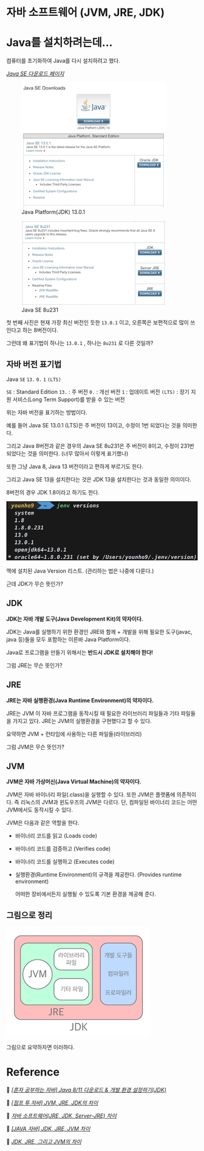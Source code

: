 # 자바 소프트웨어 (JVM, JRE, JDK)

# Java를 설치하려는데...

컴퓨터를 초기화하여 Java를 다시 설치하려고 했다.

[_Java SE 다운로드 페이지_](https://www.oracle.com/technetwork/java/javase/downloads/index.html)

<figure>
  <img src="/Java/images/13-0-1.png" alt="Java-13.0.1 version">
  <figcaption>Java Platform(JDK) 13.0.1</figcaption>
</figure>

<figure>
  <img src="/Java/images/8u231.png" alt="Java 8u231 version">
  <figcaption>Java SE 8u231</figcaption>
</figure>

첫 번째 사진은 현재 가장 최신 버전인 듯한 `13.0.1` 이고, 오른쪽은 보편적으로 많이 쓰인다고 하는 8버전이다.

그런데 왜 표기법이 하나는 `13.0.1` , 하나는 `8u231` 로 다른 것일까?

## 자바 버전 표기법

Java `SE` `13.` `0.` `1` `(LTS)`

`SE` : Standard Edition
`13.` : 주 버전
`0.` : 개선 버전
`1` : 업데이트 버전
`(LTS)` : 장기 지원 서비스(Long Term Support)를 받을 수 있는 버전

위는 자바 버전을 표기하는 방법이다.

예를 들어 Java SE 13.0.1 (LTS)은 주 버전이 13이고, 수정이 1번 되었다는 것을 의미한다.

그리고 Java 8버전과 같은 경우의 Java SE 8u231은 주 버전이 8이고, 수정이 231번 되었다는 것을 의미한다. (너무 많아서 이렇게 표기했나)

또한 그냥 Java 8, Java 13 버전이라고 편하게 부르기도 한다.

그리고 Java SE 13을 설치한다는 것은 JDK 13을 설치한다는 것과 동일한 의미이다.

8버전의 경우 JDK 1.8이라고 하기도 한다.

![terminal output : jenv versions](images/terminal-output.png)

맥에 설치된 Java Version 리스트. (관리하는 법은 나중에 다룬다.)

근데 JDK가 무슨 뜻인가?

## JDK

**JDK는 자바 개발 도구(Java Development Kit)의 약자이다.**

JDK는 Java를 실행하기 위한 환경인 JRE와 함께 + 개발을 위해 필요한 도구(javac, java 등)들을 모두 포함하는 이른바 Java Platform이다.

Java로 프로그램을 만들기 위해서는 **반드시 JDK로 설치해야 한다!**

그럼 JRE는 무슨 뜻인가?

## JRE

**JRE는 자바 실행환경(Java Runtime Environment)의 약자이다.**

JRE는 JVM 이 자바 프로그램을 동작시킬 때 필요한 라이브러리 파일들과 기타 파일들을 가지고 있다. JRE는 JVM의 실행환경을 구현했다고 할 수 있다.

요약하면 JVM + 런타임에 사용하는 다른 파일들(라이브러리)

그럼 JVM은 무슨 뜻인가?

## JVM

**JVM은 자바 가상머신(Java Virtual Machine)의 약자이다.**

JVM은 자바 바이너리 파일(.class)을 실행할 수 있다. 또한 JVM은 플랫폼에 의존적이다. 즉 리눅스의 JVM과 윈도우즈의 JVM은 다르다. 단, 컴파일된 바이너리 코드는 어떤 JVM에서도 동작시킬 수 있다.

JVM은 다음과 같은 역할을 한다.

- 바이너리 코드를 읽고 (Loads code)
- 바이너리 코드를 검증하고 (Verifies code)
- 바이너리 코드를 실행하고 (Executes code)
- 실행환경(Runtime Environment)의 규격을 제공한다. (Provides runtime environment)

  어떠한 장비에서든지 실행될 수 있도록 기본 환경을 제공해 준다.

## 그림으로 정리

![JDK, JRE, JVM summary](images/jdk-jre-jvm.png)

그림으로 요약하자면 이러하다.

# Reference

🔗 [_[혼자 공부하는 자바] Java 8/11 다운로드 & 개발 환경 설정하기(JDK)_](https://m.post.naver.com/viewer/postView.nhn?volumeNo=22725606&memberNo=25379965&searchKeyword=%EC%84%A4%EC%B9%98%EB%90%9C%EC%97%85%EB%8D%B0%EC%9D%B4%ED%8A%B8&searchRank=134)

🔗 [_[점프 투 자바] JVM, JRE, JDK의 차이_](https://wikidocs.net/257)

🔗 [_자바 소프트웨어(JRE, JDK, Server-JRE) 차이_](https://wanzargen.tistory.com/8?category=700063)

🔗 [_[JAVA 자바] JDK, JRE, JVM 차이_](https://arer.tistory.com/156)

🔗 [_JDK, JRE, 그리고 JVM의 차이_](https://tworab.tistory.com/13)
